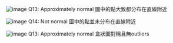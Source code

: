 ![image](https://github.com/user-attachments/assets/ad82366b-368d-450c-bced-0e875ccd4491)
Q13:
Approximately normal
圖中的點大致都分布在直線附近

![image](https://github.com/user-attachments/assets/d52d46ae-7e44-49df-9f54-57071fb81bf9)
Q14:
Not normal
圖中的點並未分布在直線附近

![image](https://github.com/user-attachments/assets/5a6a8e4a-4a13-4d73-b665-181a20e0213f)
Q13:
Approximately normal
盒狀圖對稱且無outliers
